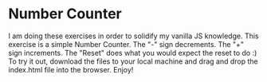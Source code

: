 # Number Counter


I am doing these exercises in order to solidify my vanilla JS knowledge.
This exercise is a simple Number Counter.
The "-" sign decrements.
The "+" sign increments.
The "Reset" does what you would expect the reset to do :)
To try it out, download the files to your local machine and drag and drop the index.html file into the browser.
Enjoy!
